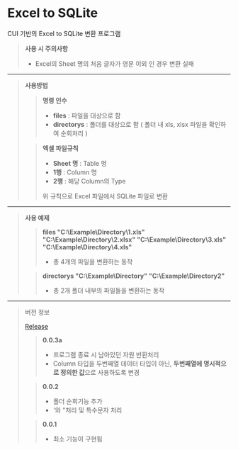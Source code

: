 Excel to SQLite
=
CUI 기반의 Excel to SQLite 변환 프로그램

> **사용 시 주의사항**
>
> - Excel의 Sheet 명의 처음 글자가 영문 이외 인 경우 변환 실패

***

> **사용방법**
>
>> **명령 인수**
>>  
>> - **files** : 파일을 대상으로 함
>> - **directorys** : 폴더를 대상으로 함 ( 폴더 내 xls, xlsx 파일을 확인하여 순회처리 )
>
>> **엑셀 파일규칙**
>>  
>> - **Sheet 명** : Table 명
>> - **1행** : Column 명
>> - **2행** : 해당 Column의 Type
>>
>> 위 규칙으로 Excel 파일에서 SQLite 파일로 변환
>

***

>
> **사용 예제**
>
>> **files "C:\Example\Directory\1.xls" "C:\Example\Directory\2.xlsx" "C:\Example\Directory\3.xls" "C:\Example\Directory\4.xls"**
>> 
>> - 총 4개의 파일을 변환하는 동작
>
>> **directorys "C:\Example\Directory" "C:\Example\Directory2"**
>>
>> - 총 2개 폴더 내부의 파일들을 변환하는 동작

***

> 버전 정보
>
> [Release](https://github.com/cr545l/xlsToSqliteConverter/tree/master/Release)
> 
>> **0.0.3a**
>>
>> - 프로그램 종료 시 남아있던 자원 반환처리
>> - Column 타입을 두번째열 데이터 타입이 아닌, **두번째열에 명시적으로 정의한 값**으로 사용하도록 변경
>
>> **0.0.2**
>>
>> - 폴더 순회기능 추가
>> - '와 "처리 및 특수문자 처리
>
>> **0.0.1**
>> 
>> - 최소 기능이 구현됨